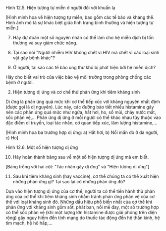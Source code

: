 Hình 12.5. Hiện tượng tự miễn ở người đối với khuẩn lạ

[Hình minh họa về hiện tượng tự miễn, bao gồm các tế bào và kháng thể. Hình ảnh mô tả sự khác biệt giữa tình trạng bình thường và hiện tượng tự miễn.]

7. Hãy dự đoán một số nguyên nhân có thể làm cho hệ miễn dịch bị tổn thương và suy giảm chức năng.

8. Tại sao nói "Người nhiễm HIV không chết vì HIV mà chết vì các loại sinh vật gây bệnh khác"?

9. Ở người, tại sao các tế bào ung thư khó bị phát hiện bởi hệ miễn dịch?

Hãy cho biết vai trò của việc bảo vệ môi trường trong phòng chống các bệnh ở người.

2. Hiện tượng dị ứng và cơ chế thử phản ứng khi tiêm kháng sinh

Dị ứng là phản ứng quá mức khi cơ thể tiếp xúc với kháng nguyên nhất định (được gọi là dị nguyên). Lúc này, các đường bào tiết nhiều histamine gây nên các phản ứng quá mức như ngứa, hắt hơi, ho, sổ mũi, chảy nước mắt, sốc phản vệ,... Phản ứng dị ứng ở mỗi người có thể khác nhau tùy thuộc vào đặc điểm di truyền, loại tác nhân, cơ quan tiếp xúc, lâm lượng histamine,...

[Hình minh họa ba trường hợp dị ứng: a) Hắt hơi, b) Nổi mẩn đỏ ở da người, c) Ho]

Hình 12.6. Một số hiện tượng dị ứng

10. Hãy hoàn thành bảng sau về một số hiện tượng dị ứng mà em biết.

[Bảng trống với hai cột: "Tác nhân gây dị ứng" và "Hiện tượng dị ứng"]

11. Sau khi tiêm kháng sinh (hay vaccine), cơ thể chúng ta có thể xuất hiện những phản ứng gì? Tại sao lại có những phản ứng đó?

Dựa vào hiện tượng dị ứng của cơ thể, người ta có thể tiến hành thử phản ứng của cơ thể khi tiêm kháng sinh nhằm tránh phản ứng phản vệ của cơ thể với loại kháng sinh đó. Những dấu hiệu phổ biến nhất của cơ thể khi phản ứng với kháng sinh gồm sốt, phát ban, nổi mề đay, một số trường hợp có thể sốc phản vệ (khi một lượng lớn histamine được giải phóng trên diện rộng) gây nguy hiểm đến tính mạng do thuốc tác động đến hệ thần kinh, hệ tim mạch, hệ hô hấp,...
